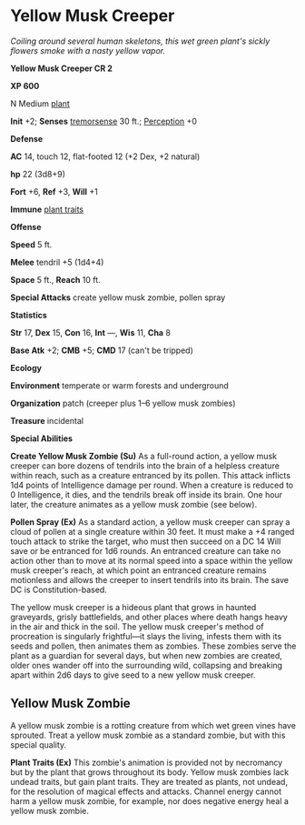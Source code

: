# Yellow Musk Creeper

_Coiling around several human skeletons, this wet green plant's sickly flowers smoke with a nasty yellow vapor._

**Yellow Musk Creeper CR 2**

**XP 600**

N Medium [plant](creatureTypes#_plant)

**Init** +2; **Senses** [tremorsense](universalMonsterRules#_tremorsense) 30 ft.; [Perception](../skills/perception#_perception) +0

**Defense**

**AC** 14, touch 12, flat-footed 12 (+2 Dex, +2 natural)

**hp** 22 (3d8+9)

**Fort** +6, **Ref** +3, **Will** +1

**Immune** [plant traits](universalMonsterRules#_plant-traits)

**Offense**

**Speed** 5 ft.

**Melee** tendril +5 (1d4+4)

**Space** 5 ft., **Reach** 10 ft.

**Special Attacks** create yellow musk zombie, pollen spray

**Statistics**

**Str** 17, **Dex** 15, **Con** 16, **Int** —, **Wis** 11, **Cha** 8

**Base Atk** +2; **CMB** +5; **CMD** 17 (can't be tripped)

**Ecology**

**Environment** temperate or warm forests and underground

**Organization** patch (creeper plus 1–6 yellow musk zombies)

**Treasure** incidental

**Special Abilities**

**Create Yellow Musk Zombie (Su)** As a full-round action, a yellow musk creeper can bore dozens of tendrils into the brain of a helpless creature within reach, such as a creature entranced by its pollen. This attack inflicts 1d4 points of Intelligence damage per round. When a creature is reduced to 0 Intelligence, it dies, and the tendrils break off inside its brain. One hour later, the creature animates as a yellow musk zombie (see below).

**Pollen Spray (Ex)** As a standard action, a yellow musk creeper can spray a cloud of pollen at a single creature within 30 feet. It must make a +4 ranged touch attack to strike the target, who must then succeed on a DC 14 Will save or be entranced for 1d6 rounds. An entranced creature can take no action other than to move at its normal speed into a space within the yellow musk creeper's reach, at which point an entranced creature remains motionless and allows the creeper to insert tendrils into its brain. The save DC is Constitution-based.

The yellow musk creeper is a hideous plant that grows in haunted graveyards, grisly battlefields, and other places where death hangs heavy in the air and thick in the soil. The yellow musk creeper's method of procreation is singularly frightful—it slays the living, infests them with its seeds and pollen, then animates them as zombies. These zombies serve the plant as a guardian for several days, but when new zombies are created, older ones wander off into the surrounding wild, collapsing and breaking apart within 2d6 days to give seed to a new yellow musk creeper.

## Yellow Musk Zombie

A yellow musk zombie is a rotting creature from which wet green vines have sprouted. Treat a yellow musk zombie as a standard zombie, but with this special quality.

**Plant Traits (Ex)** This zombie's animation is provided not by necromancy but by the plant that grows throughout its body. Yellow musk zombies lack undead traits, but gain plant traits. They are treated as plants, not undead, for the resolution of magical effects and attacks. Channel energy cannot harm a yellow musk zombie, for example, nor does negative energy heal a yellow musk zombie.

